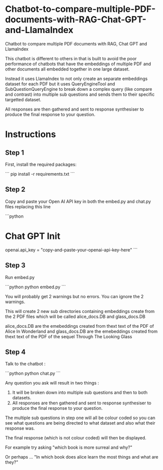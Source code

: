 # Chatbot-to-compare-multiple-PDF-documents-with-RAG-Chat-GPT-and-LlamaIndex
Chatbot to compare multiple PDF documents with RAG, Chat GPT and LlamaIndex

This chatbot is different to others in that is built to avoid the poor performance of chatbots that have the embeddings of multiple PDF and other documents all embedded together in one large dataset.

Instead it uses LlamaIndex to not only create an separate embeddings dataset for each PDF but it uses QueryEngineTool and SubQuestionQueryEngine to break down a complex query (like compare and contrast) into multiple sub questions and sends them to their specific targetted dataset.

All responses are then gathered and sent to response synthesiser to produce the final response to your question.

# Instructions

## Step 1

First, install the required packages:

\`\`\`
pip install -r requirements.txt
\`\`\`

## Step 2

Copy and paste your Open AI API key in both the embed.py and chat.py files replacing this line 

\`\`\`python
# Chat GPT Init 
openai.api_key = "copy-and-paste-your-openai-api-key-here"
\`\`\`

## Step 3 

Run embed.py 

\`\`\`python
python embed.py 
\`\`\`

You will probably get 2 warnings but no errors. You can ignore the 2 warnings.

This will create 2 new sub directories containing embeddings create from the 2 PDF files which will be called alice_docs.DB and glass_docs.DB

alice_docs.DB are the emebeddings created from thext text of the PDF of Alice In Wonderland and glass_docs.DB are the emebeddings created from thext text of the PDF of the sequel Through The Looking Glass

## Step 4

Talk to the chatbot :

\`\`\`python
python chat.py
\`\`\`

Any question you ask will result in two things : 

1) It will be broken down into multiple sub questions and then to both datasets.
2) All responses are then gathered and sent to response synthesiser to produce the final response to your question.
 
The multiple sub questions in step one will all be colour coded so you can see what questions are being directed to what dataset and also what their response was.

The final response (which is not colour coded) will then be displayed.

For example try asking "which book is more surreal and why?"

Or perhaps ... "In which book does alice learn the most things and what are they?"



